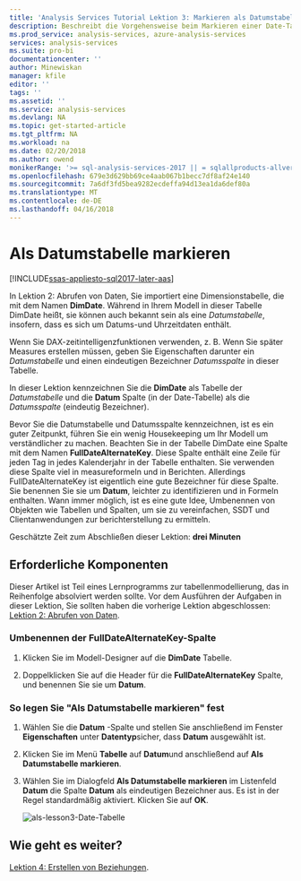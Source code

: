 ```yaml
---
title: 'Analysis Services Tutorial Lektion 3: Markieren als Datumstabelle | Microsoft Docs'
description: Beschreibt die Vorgehensweise beim Markieren einer Date-Tabelle in der Analysis Services Tutorial-Projekt.
ms.prod_service: analysis-services, azure-analysis-services
services: analysis-services
ms.suite: pro-bi
documentationcenter: ''
author: Minewiskan
manager: kfile
editor: ''
tags: ''
ms.assetid: ''
ms.service: analysis-services
ms.devlang: NA
ms.topic: get-started-article
ms.tgt_pltfrm: NA
ms.workload: na
ms.date: 02/20/2018
ms.author: owend
monikerRange: '>= sql-analysis-services-2017 || = sqlallproducts-allversions'
ms.openlocfilehash: 679e3d629bb69ce4aab067b1becc7df8af24e140
ms.sourcegitcommit: 7a6df3fd5bea9282ecdeffa94d13ea1da6def80a
ms.translationtype: MT
ms.contentlocale: de-DE
ms.lasthandoff: 04/16/2018
---
```

# <a name="mark-as-date-table"></a>Als Datumstabelle markieren

[!INCLUDE[ssas-appliesto-sql2017-later-aas](../../includes/ssas-appliesto-sql2017-later-aas.md)]

In Lektion 2: Abrufen von Daten, Sie importiert eine Dimensionstabelle, die mit dem Namen **DimDate**. Während in Ihrem Modell in dieser Tabelle DimDate heißt, sie können auch bekannt sein als eine *Datumstabelle*, insofern, dass es sich um Datums-und Uhrzeitdaten enthält.  
  
Wenn Sie DAX-zeitintelligenzfunktionen verwenden, z. B. Wenn Sie später Measures erstellen müssen, geben Sie Eigenschaften darunter ein *Datumstabelle* und einen eindeutigen Bezeichner *Datumsspalte* in dieser Tabelle.
  
In dieser Lektion kennzeichnen Sie die **DimDate** als Tabelle der *Datumstabelle* und die **Datum** Spalte (in der Date-Tabelle) als die *Datumsspalte* (eindeutig Bezeichner).  

Bevor Sie die Datumstabelle und Datumsspalte kennzeichnen, ist es ein guter Zeitpunkt, führen Sie ein wenig Housekeeping um Ihr Modell um verständlicher zu machen. Beachten Sie in der Tabelle DimDate eine Spalte mit dem Namen **FullDateAlternateKey**. Diese Spalte enthält eine Zeile für jeden Tag in jedes Kalenderjahr in der Tabelle enthalten. Sie verwenden diese Spalte viel in measureformeln und in Berichten. Allerdings FullDateAlternateKey ist eigentlich eine gute Bezeichner für diese Spalte. Sie benennen Sie sie um **Datum**, leichter zu identifizieren und in Formeln enthalten. Wann immer möglich, ist es eine gute Idee, Umbenennen von Objekten wie Tabellen und Spalten, um sie zu vereinfachen, SSDT und Clientanwendungen zur berichterstellung zu ermitteln. 
  
Geschätzte Zeit zum Abschließen dieser Lektion: **drei Minuten**  
  
## <a name="prerequisites"></a>Erforderliche Komponenten  

Dieser Artikel ist Teil eines Lernprogramms zur tabellenmodellierung, das in Reihenfolge absolviert werden sollte. Vor dem Ausführen der Aufgaben in dieser Lektion, Sie sollten haben die vorherige Lektion abgeschlossen: [Lektion 2: Abrufen von Daten](../tutorial-tabular-1400/as-lesson-2-get-data.md). 

### <a name="to-rename-the-fulldatealternatekey-column"></a>Umbenennen der FullDateAlternateKey-Spalte

1.  Klicken Sie im Modell-Designer auf die **DimDate** Tabelle.

2.  Doppelklicken Sie auf die Header für die **FullDateAlternateKey** Spalte, und benennen Sie sie um **Datum**.

  
### <a name="to-set-mark-as-date-table"></a>So legen Sie "Als Datumstabelle markieren" fest  
  
1.  Wählen Sie die **Datum** -Spalte und stellen Sie anschließend im Fenster **Eigenschaften** unter **Datentyp**sicher, dass  **Datum** ausgewählt ist.  
  
2.  Klicken Sie im Menü **Tabelle** auf **Datum**und anschließend auf **Als Datumstabelle markieren**.  
  
3.  Wählen Sie im Dialogfeld **Als Datumstabelle markieren** im Listenfeld **Datum** die Spalte **Datum** als eindeutigen Bezeichner aus. Es ist in der Regel standardmäßig aktiviert. Klicken Sie auf **OK**. 

    ![als-lesson3-Date-Tabelle](../tutorial-tabular-1400/media/as-lesson3-date-table.png)
  

## <a name="whats-next"></a>Wie geht es weiter?

[Lektion 4: Erstellen von Beziehungen](../tutorial-tabular-1400/as-lesson-4-create-relationships.md).
  
